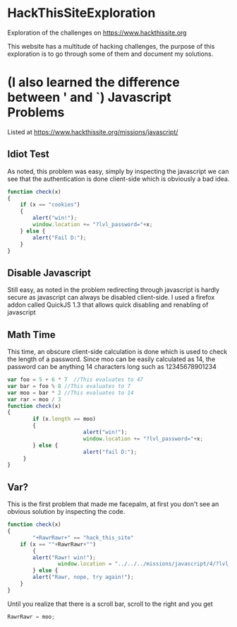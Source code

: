HackThisSiteExploration
=======================

Exploration of the challenges on https://www.hackthissite.org

This website has a multitude of hacking challenges, the purpose of this exploration is to go through some of them and document my solutions.

(I also learned the difference between ' and `)
Javascript Problems
=======================

Listed at https://www.hackthissite.org/missions/javascript/

Idiot Test
----------------------
As noted, this problem was easy, simply by inspecting the javascript we can see that the authentication is done client-side which is obviously a bad idea.

```javascript
function check(x)
{
    if (x == "cookies")
    {
        alert("win!");
        window.location += "?lvl_password="+x;
    } else {
        alert("Fail D:");
    }
}
```

Disable Javascript
---------------------

Still easy, as noted in the problem redirecting through javascript is hardly secure as javascript can always be disabled client-side. I used a firefox addon called QuickJS 1.3 that allows quick disabling and renabling of javascript

Math Time
---------------------

This time, an obscure client-side calculation is done which is used to check the length of a password. Since moo can be easily calculated as 14, the password can be anything 14 characters long such as 12345678901234

```javascript
var foo = 5 + 6 * 7  //This evaluates to 47
var bar = foo % 8 //This evaluates to 7
var moo = bar * 2 //This evaluates to 14
var rar = moo / 3
function check(x)
{
        if (x.length == moo)
        {
                        alert("win!");
                        window.location += "?lvl_password="+x;
        } else {
                        alert("fail D:");
	 }
}
```

Var?
-------------------

This is the first problem that made me facepalm, at first you don't see an obvious solution by inspecting the code.

```javascript
function check(x)
{
        "+RawrRawr+" == "hack_this_site"
	if (x == ""+RawrRawr+"")
        {
		alert("Rawr! win!");
                window.location = "../../../missions/javascript/4/?lvl_password="+x;
        } else {
		alert("Rawr, nope, try again!");
	}
}
```

Until you realize that there is a scroll bar, scroll to the right and you get

```javascript
RawrRawr = moo;
```

